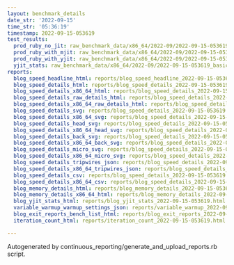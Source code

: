 ```yaml
---
layout: benchmark_details
date_str: '2022-09-15'
time_str: '05:36:19'
timestamp: 2022-09-15-053619
test_results:
  prod_ruby_no_jit: raw_benchmark_data/x86_64/2022-09/2022-09-15-053619_basic_benchmark_prod_ruby_no_jit.json
  prod_ruby_with_mjit: raw_benchmark_data/x86_64/2022-09/2022-09-15-053619_basic_benchmark_prod_ruby_with_mjit.json
  prod_ruby_with_yjit: raw_benchmark_data/x86_64/2022-09/2022-09-15-053619_basic_benchmark_prod_ruby_with_yjit.json
  yjit_stats: raw_benchmark_data/x86_64/2022-09/2022-09-15-053619_basic_benchmark_yjit_stats.json
reports:
  blog_speed_headline_html: reports/blog_speed_headline_2022-09-15-053619.html
  blog_speed_details_html: reports/blog_speed_details_2022-09-15-053619.html
  blog_speed_details_x86_64_html: reports/blog_speed_details_2022-09-15-053619.x86_64.html
  blog_speed_details_raw_details_html: reports/blog_speed_details_2022-09-15-053619.raw_details.html
  blog_speed_details_x86_64_raw_details_html: reports/blog_speed_details_2022-09-15-053619.x86_64.raw_details.html
  blog_speed_details_svg: reports/blog_speed_details_2022-09-15-053619.svg
  blog_speed_details_x86_64_svg: reports/blog_speed_details_2022-09-15-053619.x86_64.svg
  blog_speed_details_head_svg: reports/blog_speed_details_2022-09-15-053619.head.svg
  blog_speed_details_x86_64_head_svg: reports/blog_speed_details_2022-09-15-053619.x86_64.head.svg
  blog_speed_details_back_svg: reports/blog_speed_details_2022-09-15-053619.back.svg
  blog_speed_details_x86_64_back_svg: reports/blog_speed_details_2022-09-15-053619.x86_64.back.svg
  blog_speed_details_micro_svg: reports/blog_speed_details_2022-09-15-053619.micro.svg
  blog_speed_details_x86_64_micro_svg: reports/blog_speed_details_2022-09-15-053619.x86_64.micro.svg
  blog_speed_details_tripwires_json: reports/blog_speed_details_2022-09-15-053619.tripwires.json
  blog_speed_details_x86_64_tripwires_json: reports/blog_speed_details_2022-09-15-053619.x86_64.tripwires.json
  blog_speed_details_csv: reports/blog_speed_details_2022-09-15-053619.csv
  blog_speed_details_x86_64_csv: reports/blog_speed_details_2022-09-15-053619.x86_64.csv
  blog_memory_details_html: reports/blog_memory_details_2022-09-15-053619.html
  blog_memory_details_x86_64_html: reports/blog_memory_details_2022-09-15-053619.x86_64.html
  blog_yjit_stats_html: reports/blog_yjit_stats_2022-09-15-053619.html
  variable_warmup_warmup_settings_json: reports/variable_warmup_2022-09-15-053619.warmup_settings.json
  blog_exit_reports_bench_list_html: reports/blog_exit_reports_2022-09-15-053619.bench_list.html
  iteration_count_html: reports/iteration_count_2022-09-15-053619.html

---
```

Autogenerated by continuous_reporting/generate_and_upload_reports.rb script.
